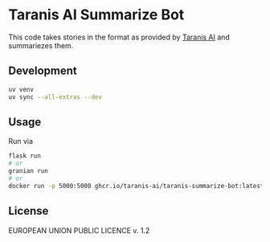 # Taranis AI Summarize Bot

This code takes stories in the format as provided by [Taranis AI](https://github.com/taranis-ai/taranis-ai) and summariezes them.

## Development

```bash
uv venv
uv sync --all-extras --dev
```

## Usage

Run via

```bash
flask run
# or
granian run
# or
docker run -p 5000:5000 ghcr.io/taranis-ai/taranis-summarize-bot:latest
```

## License

EUROPEAN UNION PUBLIC LICENCE v. 1.2
